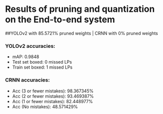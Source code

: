# Results of pruning and quantization on the End-to-end system

##YOLOv2 with 85.5721% pruned weights | CRNN with 0% pruned weights

### YOLOv2 accuracies:
* mAP: 0.9848
* Test set boxed: 0 missed LPs
* Train set boxed: 1 missed LPs

### CRNN accuracies:
* Acc (3 or fewer mistakes): 98.367345%
* Acc (2 or fewer mistakes): 93.469387%
* Acc (1 or fewer mistakes): 82.448977%
* Acc (No mistakes):         48.571429%